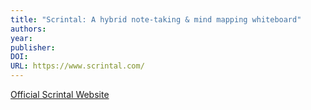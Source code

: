 ```yaml
---
title: "Scrintal: A hybrid note-taking & mind mapping whiteboard"
authors: 
year: 
publisher: 
DOI: 
URL: https://www.scrintal.com/
---
```

[Official Scrintal Website](https://www.scrintal.com/)
